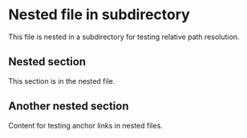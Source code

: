 # Nested file in subdirectory

This file is nested in a subdirectory for testing relative path resolution.

## Nested section

This section is in the nested file.

## Another nested section

Content for testing anchor links in nested files.